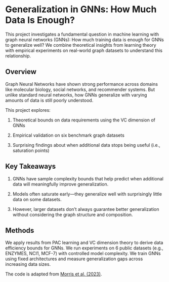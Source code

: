 # Generalization in GNNs: How Much Data Is Enough?
This project investigates a fundamental question in machine learning with graph neural networks (GNNs): How much training data is enough for GNNs to generalize well? We combine theoretical insights from learning theory with empirical experiments on real-world graph datasets to understand this relationship.

## Overview
Graph Neural Networks have shown strong performance across domains like molecular biology, social networks, and recommender systems. But unlike standard neural networks, how GNNs generalize with varying amounts of data is still poorly understood.

This project explores:

1. Theoretical bounds on data requirements using the VC dimension of GNNs

2. Empirical validation on six benchmark graph datasets

3. Surprising findings about when additional data stops being useful (i.e., saturation points)

## Key Takeaways
1. GNNs have sample complexity bounds that help predict when additional data will meaningfully improve generalization.

2. Models often saturate early—they generalize well with surprisingly little data on some datasets.

3. However, larger datasets don’t always guarantee better generalization without considering the graph structure and composition.

## Methods
We apply results from PAC learning and VC dimension theory to derive data efficiency bounds for GNNs. We run experiments on 6 public datasets (e.g., ENZYMES, NCI1, MCF-7) with controlled model complexity. We train GNNs using fixed architectures and measure generalization gaps across increasing data sizes.

The code is adapted from [Morris et al. (2023)](https://arxiv.org/abs/2301.11039).
